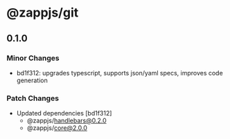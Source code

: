 # @zappjs/git

## 0.1.0

### Minor Changes

- bd1f312: upgrades typescript, supports json/yaml specs, improves code generation

### Patch Changes

- Updated dependencies [bd1f312]
  - @zappjs/handlebars@0.2.0
  - @zappjs/core@2.0.0
